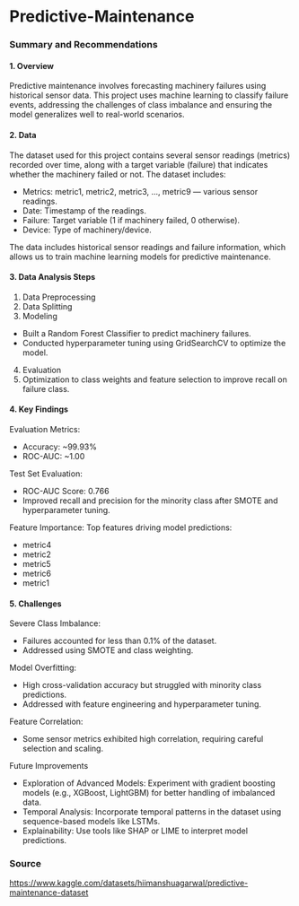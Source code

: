 # Predictive-Maintenance

### Summary and Recommendations

#### 1. Overview

Predictive maintenance involves forecasting machinery failures using historical sensor data. This project uses machine learning to classify failure events, addressing the challenges of class imbalance and ensuring the model generalizes well to real-world scenarios.

#### 2. Data

The dataset used for this project contains several sensor readings (metrics) recorded over time, along with a target variable (failure) that indicates whether the machinery failed or not. The dataset includes:

- Metrics: metric1, metric2, metric3, ..., metric9 — various sensor readings.
- Date: Timestamp of the readings.
- Failure: Target variable (1 if machinery failed, 0 otherwise).
- Device: Type of machinery/device.

The data includes historical sensor readings and failure information, which allows us to train machine learning models for predictive maintenance.

#### 3. Data Analysis Steps

1. Data Preprocessing
2. Data Splitting
3. Modeling
  - Built a Random Forest Classifier to predict machinery failures.
  - Conducted hyperparameter tuning using GridSearchCV to optimize the model.
4. Evaluation
5. Optimization to class weights and feature selection to improve recall on failure class.

#### 4. Key Findings
      
Evaluation Metrics:
- Accuracy: ~99.93%
- ROC-AUC: ~1.00

Test Set Evaluation:
- ROC-AUC Score: 0.766
- Improved recall and precision for the minority class after SMOTE and hyperparameter tuning.

Feature Importance: Top features driving model predictions:

- metric4
- metric2
- metric5
- metric6
- metric1

#### 5. Challenges

Severe Class Imbalance:
- Failures accounted for less than 0.1% of the dataset.
- Addressed using SMOTE and class weighting.

Model Overfitting:
- High cross-validation accuracy but struggled with minority class predictions.
- Addressed with feature engineering and hyperparameter tuning.

Feature Correlation:
- Some sensor metrics exhibited high correlation, requiring careful selection and scaling.

Future Improvements

- Exploration of Advanced Models: Experiment with gradient boosting models (e.g., XGBoost, LightGBM) for better handling of imbalanced data.
- Temporal Analysis: Incorporate temporal patterns in the dataset using sequence-based models like LSTMs.
- Explainability: Use tools like SHAP or LIME to interpret model predictions.

### Source

https://www.kaggle.com/datasets/hiimanshuagarwal/predictive-maintenance-dataset
    
